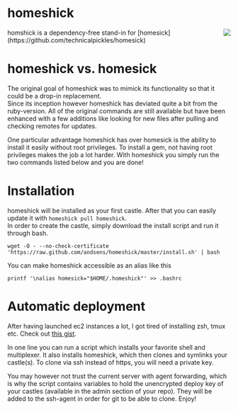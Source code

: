 homeshick
=========
<div style="float: right"><img src="http://i.imgur.com/3zAK9.jpg"></div>
homshick is a dependency-free stand-in for [homesick](https://github.com/technicalpickles/homesick)

# homeshick vs. homesick #
The original goal of homeshick was to mimick its functionality so that it could be a drop-in replacement.  
Since its inception however homeshick has deviated quite a bit from the ruby-version.
All of the original commands are still available but have been enhanced with a few additions
like looking for new files after pulling and checking remotes for updates.

One particular advantage homeshick has over homesick is
the ability to install it easily without root privileges.
To install a gem, not having root privileges makes the job a lot harder.
With homeshick you simply run the two commands listed below and you are done!

# Installation #
homeshick will be installed as your first castle. After that you can easily update it with `homeshick pull homeshick`.  
In order to create the castle, simply download the install script and run it through bash.
```
wget -O - --no-check-certificate 'https://raw.github.com/andsens/homeshick/master/install.sh' | bash
```

You can make homeshick accessible as an alias like this
```
printf '\nalias homesick="$HOME/.homeshick"' >> .bashrc
```

# Automatic deployment #
After having launched ec2 instances a lot, I got tired of installing zsh, tmux etc.
Check out [this gist](https://gist.github.com/2913223).

In one line you can run a script which installs your favorite shell and multiplexer.
It also installs homeshick, which then clones and symlinks your castle(s).
To clone via ssh instead of https, you will need a private key.

You may however not trust the current server with agent forwarding,
which is why the script contains variables to hold the unencrypted deploy key of your castles
(available in the admin section of your repo).
They will be added to the ssh-agent in order for git to be able to clone. Enjoy!
